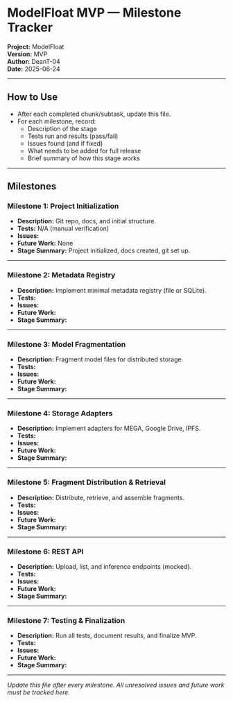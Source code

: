 # ModelFloat MVP — Milestone Tracker

**Project:** ModelFloat  
**Version:** MVP  
**Author:** DeanT-04  
**Date:** 2025-06-24

---

## How to Use

- After each completed chunk/subtask, update this file.
- For each milestone, record:
  - Description of the stage
  - Tests run and results (pass/fail)
  - Issues found (and if fixed)
  - What needs to be added for full release
  - Brief summary of how this stage works

---

## Milestones

### Milestone 1: Project Initialization

- **Description:** Git repo, docs, and initial structure.
- **Tests:** N/A (manual verification)
- **Issues:** 
- **Future Work:** None
- **Stage Summary:** Project initialized, docs created, git set up.

---

### Milestone 2: Metadata Registry

- **Description:** Implement minimal metadata registry (file or SQLite).
- **Tests:** 
- **Issues:** 
- **Future Work:** 
- **Stage Summary:** 

---

### Milestone 3: Model Fragmentation

- **Description:** Fragment model files for distributed storage.
- **Tests:** 
- **Issues:** 
- **Future Work:** 
- **Stage Summary:** 

---

### Milestone 4: Storage Adapters

- **Description:** Implement adapters for MEGA, Google Drive, IPFS.
- **Tests:** 
- **Issues:** 
- **Future Work:** 
- **Stage Summary:** 

---

### Milestone 5: Fragment Distribution & Retrieval

- **Description:** Distribute, retrieve, and assemble fragments.
- **Tests:** 
- **Issues:** 
- **Future Work:** 
- **Stage Summary:** 

---

### Milestone 6: REST API

- **Description:** Upload, list, and inference endpoints (mocked).
- **Tests:** 
- **Issues:** 
- **Future Work:** 
- **Stage Summary:** 

---

### Milestone 7: Testing & Finalization

- **Description:** Run all tests, document results, and finalize MVP.
- **Tests:** 
- **Issues:** 
- **Future Work:** 
- **Stage Summary:** 

---

*Update this file after every milestone. All unresolved issues and future work must be tracked here.*
